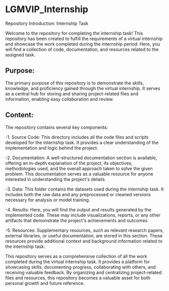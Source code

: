 # LGMVIP_Internship

Repository Introduction: Internship Task 

Welcome to the repository for completing the internship task! This repository has been created to fulfill the requirements of a virtual internship and showcase the work completed during the internship period. 
Here, you will find a collection of code, documentation, and resources related to the assigned task.

## Purpose:
The primary purpose of this repository is to demonstrate the skills, knowledge, and proficiency gained through the virtual internship. It serves as a central hub for storing and sharing project-related files and information, enabling easy collaboration and review.

## Content:
The repository contains several key components:

-1. Source Code: This directory includes all the code files and scripts developed for the internship task. It provides a clear understanding of the implementation and logic behind the project.

-2. Documentation: A well-structured documentation section is available, offering an in-depth explanation of the project, its objectives, methodologies used, and the overall approach taken to solve the given problem. This documentation serves as a valuable resource for anyone interested in understanding the project's details.

-3. Data: This folder contains the datasets used during the internship task. It includes both the raw data and any preprocessed or cleaned versions necessary for analysis or model training.

-4. Results: Here, you will find the output and results generated by the implemented code. These may include visualizations, reports, or any other artifacts that demonstrate the project's achievements and outcomes.

-5. Resources: Supplementary resources, such as relevant research papers, external libraries, or useful documentation, are stored in this section. These resources provide additional context and background information related to the internship task.

This repository serves as a comprehensive collection of all the work completed during the virtual internship task. It provides a platform for showcasing skills, documenting progress, collaborating with others, and receiving valuable feedback. By organizing and centralizing project-related files and resources, this repository becomes a valuable asset for both personal growth and future reference.
